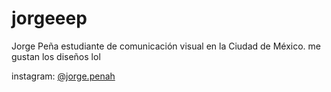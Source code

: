# jorgeeep

Jorge Peña estudiante de comunicación visual en la Ciudad de México. 
me gustan los diseños lol

instagram: [@jorge.penah](https://www.instagram.com/jorge.penah/)
